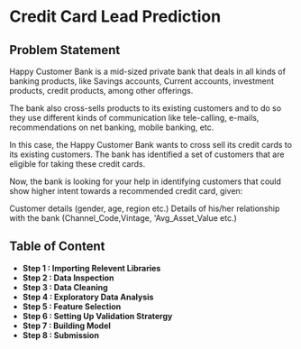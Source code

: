 # Credit Card Lead Prediction

## Problem Statement
Happy Customer Bank is a mid-sized private bank that deals in all kinds of banking products, like Savings accounts, Current accounts, investment products, credit products, among other offerings.



The bank also cross-sells products to its existing customers and to do so they use different kinds of communication like tele-calling, e-mails, recommendations on net banking, mobile banking, etc. 



In this case, the Happy Customer Bank wants to cross sell its credit cards to its existing customers. The bank has identified a set of customers that are eligible for taking these credit cards.



Now, the bank is looking for your help in identifying customers that could show higher intent towards a recommended credit card, given:

Customer details (gender, age, region etc.)
Details of his/her relationship with the bank (Channel_Code,Vintage, 'Avg_Asset_Value etc.)


## Table of Content
-   **Step 1 : Importing Relevent Libraries**
-   **Step 2 : Data Inspection**
-   **Step 3 : Data Cleaning**
-   **Step 4 : Exploratory Data Analysis**
-   **Step 5 : Feature Selection**
-   **Step 6 : Setting Up Validation Stratergy**
-   **Step 7 : Building Model**
-   **Step 8 : Submission**
